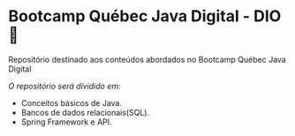 # Bootcamp Québec Java Digital - DIO :rocket:
Repositório destinado aos conteúdos abordados no Bootcamp Québec Java Digital

*O repositório será dividido em:*
- Conceitos básicos de Java.
- Bancos de dados relacionais(SQL).
- Spring Framework e API.

